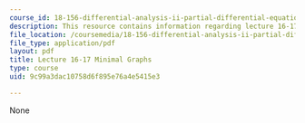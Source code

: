 ```yaml
---
course_id: 18-156-differential-analysis-ii-partial-differential-equations-and-fourier-analysis-spring-2016
description: This resource contains information regarding lecture 16-17, minimal graphs.
file_location: /coursemedia/18-156-differential-analysis-ii-partial-differential-equations-and-fourier-analysis-spring-2016/9c99a3dac10758d6f895e76a4e5415e3_MIT18_156S16_lec16-17.pdf
file_type: application/pdf
layout: pdf
title: Lecture 16-17 Minimal Graphs
type: course
uid: 9c99a3dac10758d6f895e76a4e5415e3

---
```

None